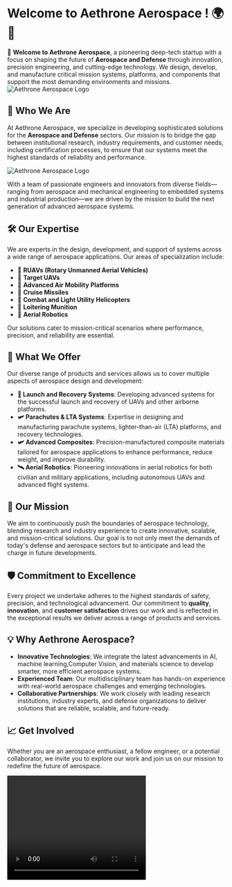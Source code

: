 # Welcome to Aethrone Aerospace ! 🌍🚀

👋 **Welcome to Aethrone Aerospace**, a pioneering deep-tech startup with a focus on shaping the future of **Aerospace and Defense** through innovation, precision engineering, and cutting-edge technology. We design, develop, and manufacture critical mission systems, platforms, and components that support the most demanding environments and missions.
![Aethrone Aerospace Logo](https://media.licdn.com/dms/image/v2/C4D1BAQGWe66Q1-VUxA/company-background_10000/company-background_10000/0/1596710836708/aethrone_aerospace_cover?e=2147483647&v=beta&t=ZOQu9UUuGlA3NelwEcEP6w5ZsvO63zA-14F4Vm5sHE8)

## 🌟 **Who We Are**
At Aethrone Aerospace, we specialize in developing sophisticated solutions for the **Aerospace and Defense** sectors. Our mission is to bridge the gap between institutional research, industry requirements, and customer needs, including certification processes, to ensure that our systems meet the highest standards of reliability and performance.

![Aethrone Aerospace Logo](https://www.aethroneaerospace.com/assets/Variant2-Z0rb2iw_.png)


With a team of passionate engineers and innovators from diverse fields—ranging from aerospace and mechanical engineering to embedded systems and industrial production—we are driven by the mission to build the next generation of advanced aerospace systems.

## 🛠️ **Our Expertise**
We are experts in the design, development, and support of systems across a wide range of aerospace applications. Our areas of specialization include:

- 🚁 **RUAVs (Rotary Unmanned Aerial Vehicles)** 
- 🎯 **Target UAVs** 
- 🚀 **Advanced Air Mobility Platforms** 
- 🎯 **Cruise Missiles** 
- 🚁 **Combat and Light Utility Helicopters**
- 🎯 **Loitering Munition**
- 🤖 **Aerial Robotics** 

Our solutions cater to mission-critical scenarios where performance, precision, and reliability are essential.


## 🚀 **What We Offer**
Our diverse range of products and services allows us to cover multiple aspects of aerospace design and development:
- **🚁 Launch and Recovery Systems**: Developing advanced systems for the successful launch and recovery of UAVs and other airborne platforms.
- **🛩️ Parachutes & LTA Systems**: Expertise in designing and manufacturing parachute systems, lighter-than-air (LTA) platforms, and recovery technologies.
- **🛩️ Advanced Composites**: Precision-manufactured composite materials tailored for aerospace applications to enhance performance, reduce weight, and improve durability.
- **🛰️ Aerial Robotics**: Pioneering innovations in aerial robotics for both civilian and military applications, including autonomous UAVs and advanced flight systems.

## 🎯 **Our Mission**
We aim to continuously push the boundaries of aerospace technology, blending research and industry experience to create innovative, scalable, and mission-critical solutions. Our goal is to not only meet the demands of today's defense and aerospace sectors but to anticipate and lead the charge in future developments.

## 🛡️ **Commitment to Excellence**
Every project we undertake adheres to the highest standards of safety, precision, and technological advancement. Our commitment to **quality**, **innovation**, and **customer satisfaction** drives our work and is reflected in the exceptional results we deliver across a range of products and services.

## 💡 **Why Aethrone Aerospace?**
- **Innovative Technologies**: We integrate the latest advancements in AI, machine learning,Computer Vision, and materials science to develop smarter, more efficient aerospace systems.
- **Experienced Team**: Our multidisciplinary team has hands-on experience with real-world aerospace challenges and emerging technologies.
- **Collaborative Partnerships**: We work closely with leading research institutions, industry experts, and defense organizations to deliver solutions that are reliable, scalable, and future-ready.

## 📈 **Get Involved**
Whether you are an aerospace enthusiast, a fellow engineer, or a potential collaborator, we invite you to explore our work and join us on our mission to redefine the future of aerospace.

<video width="320" height="240" controls>
  <source src="https://uttorea.vercel.app/static/media/Uttorea.f7c76ec7b02d306f15e9.mp4" type="video/mp4">
  Your browser does not support the video tag.
</video>
